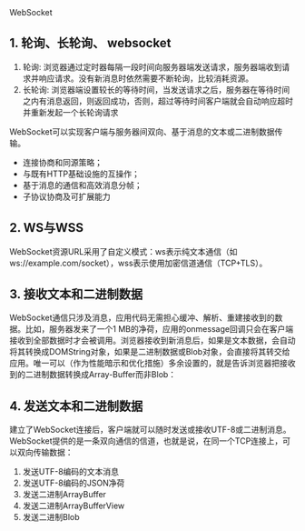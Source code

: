 <div class="title"> WebSocket</div>

## 1. 轮询、长轮询、 websocket
1. 轮询: 浏览器通过定时器每隔一段时间向服务器端发送请求，服务器端收到请求并响应请求。没有新消息时依然需要不断轮询，比较消耗资源。
2. 长轮询: 浏览器端设置较长的等待时间，当发送请求之后，服务器在等待时间之内有消息返回，则返回成功，否则，超过等待时间客户端就会自动响应超时并重新发起一个长轮询请求


WebSocket可以实现客户端与服务器间双向、基于消息的文本或二进制数据传输。
* 连接协商和同源策略；
* 与既有HTTP基础设施的互操作；
* 基于消息的通信和高效消息分帧；
* 子协议协商及可扩展能力

## 2. WS与WSS
WebSocket资源URL采用了自定义模式：ws表示纯文本通信（如ws://example.com/socket），wss表示使用加密信道通信（TCP+TLS）。

## 3. 接收文本和二进制数据
WebSocket通信只涉及消息，应用代码无需担心缓冲、解析、重建接收到的数据。比如，服务器发来了一个1 MB的净荷，应用的onmessage回调只会在客户端接收到全部数据时才会被调用。浏览器接收到新消息后，如果是文本数据，会自动将其转换成DOMString对象，如果是二进制数据或Blob对象，会直接将其转交给应用。唯一可以（作为性能暗示和优化措施）多余设置的，就是告诉浏览器把接收到的二进制数据转换成Array-Buffer而非Blob：

## 4. 发送文本和二进制数据
建立了WebSocket连接后，客户端就可以随时发送或接收UTF-8或二进制消息。WebSocket提供的是一条双向通信的信道，也就是说，在同一个TCP连接上，可以双向传输数据：
1. 发送UTF-8编码的文本消息
2. 发送UTF-8编码的JSON净荷
3. 发送二进制ArrayBuffer
4. 发送二进制ArrayBufferView
5. 发送二进制Blob
